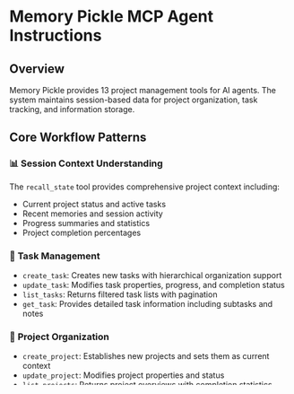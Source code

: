 # Memory Pickle MCP Agent Instructions

## Overview
Memory Pickle provides 13 project management tools for AI agents. The system maintains session-based data for project organization, task tracking, and information storage.

## Core Workflow Patterns

### 📊 **Session Context Understanding**
The `recall_state` tool provides comprehensive project context including:
- Current project status and active tasks
- Recent memories and session activity
- Progress summaries and statistics
- Project completion percentages

### 📝 **Task Management**
- `create_task`: Creates new tasks with hierarchical organization support
- `update_task`: Modifies task properties, progress, and completion status
- `list_tasks`: Returns filtered task lists with pagination
- `get_task`: Provides detailed task information including subtasks and notes

### 📁 **Project Organization**
- `create_project`: Establishes new projects and sets them as current context
- `update_project`: Modifies project properties and status
- `list_projects`: Returns project overviews with completion statistics
- `set_current_project`: Changes active project context for task operations

### 🧠 **Information Storage**
- `remember_this`: Stores important information with importance classification
- `recall_context`: Searches stored memories with filtering capabilities

### 📄 **Session Management**
- `export_session`: Generates complete session data in markdown or JSON format
- `generate_handoff_summary`: Creates session summaries for continuity

## Tool Usage Guidelines

### **Data Relationship Structure**
```
Projects (top-level containers)
├── Tasks (can have parent-child relationships)
├── Memories (linked to projects/tasks)
└── Session Activity (tracks operations)
```

### **Common Parameter Patterns**
- **dry_run**: Available on modification tools for preview without changes
- **project_id**: Links items to specific projects (defaults to current project)
- **line_range**: Associates tasks/memories with code locations
- **importance**: Classifies memory relevance (critical, high, medium, low)

### **Data Validation**
- String inputs are sanitized for security
- Required fields are validated before processing
- Array parameters support both single values and lists
- Pagination limits prevent excessive data retrieval

### **Status Management**
- **Projects**: planning → in_progress → completed/blocked/archived
- **Tasks**: active (completed: false) → completed (completed: true)
- **Progress**: 0-100 percentage tracking with timestamped notes

## Response Format Guidelines

### **Successful Operations**
Tools return structured responses with:
- Success indicators ([OK], [INFO])
- Relevant data summaries
- Next-step suggestions when appropriate

### **Error Handling**
- Validation errors with specific field information
- Not-found errors with available alternatives
- Permission/context errors with resolution guidance

### **Dry Run Results**
Preview responses indicate:
- What changes would be made
- No actual data modification
- Safe testing of operations

## Security Considerations

### **Input Validation**
- All user inputs are sanitized and validated
- String length limits prevent data overflow
- Enum values are strictly validated
- Required fields are enforced

### **Data Integrity**
- Orphaned data cleanup available through internal methods
- Referential integrity maintained between projects, tasks, and memories
- Transaction-safe operations with rollback capability

### **Session Isolation**
- Data exists only during session lifetime
- No persistent storage or external data access
- Memory-only operations with controlled resource usage

## Integration Notes

### **Current Project Context**
Most operations default to current project when project_id is not specified. The system tracks:
- Active project for new task creation
- Project switching history
- Session activity within project contexts

### **Hierarchical Organization**
- Tasks can have parent-child relationships via parent_id
- Memories can link to both projects and specific tasks
- Code locations can be referenced through line_range objects

### **Search and Filtering**
- Text search across memory content and titles
- Multi-criteria task and project filtering
- Pagination for large result sets
- Importance-based memory organization

This instruction set provides clear operational guidance without behavioral conditioning or system prompt interference, maintaining security best practices for MCP tool integration. 